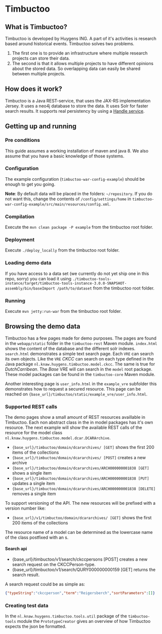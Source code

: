 Timbuctoo
=========

## What is Timbuctoo?
Timbuctoo is developed by Huygens ING.
A part of it's activities is research based around historical events.
Timbuctoo solves two problems.

 1. The first one is to provide an infrastructure where multiple research projects can store their data.
 2. The second is that it allows multiple projects to have different opinions about the stored data.
    So overlapping data can easily be shared between multiple projects.

## How does it work?
Timbuctoo is a Java REST-service, that uses the JAX-RS implementation Jersey.
It uses a neo4j database to store the data.
It uses Solr for faster search results.
It supports real persistency by using a [Handle service](http://handle.net/).

## Getting up and running

### Pre conditions
This guide assumes a working installation of maven and java 8.
We also assume that you have a basic knowledge of those systems.

### Configuration
The example configuration (`timbuctoo-war-config-example`) should be enough to get you going.

**Note**: By default data will be placed in the folders: `~/repository`. If you do not want this, change the contents of `/config/settings/home` in `timbuctoo-war-config-example/src/main/resources/config.xml`.

### Compilation
Execute the `mvn clean package -P example` from the timbuctoo root folder.

### Deployment
Execute `./deploy_locally` from the timbuctoo root folder.

### Loading demo data
If you have access to a data set (we currently do not yet ship one in this repo, sorry) you can load it using `./timbuctoo-tools-instance/target/timbuctoo-tools-instance-3.0.0-SNAPSHOT-assembly/bin/baseImport /path/to/dataset` from the timbuctoo root folder.

### Running
Execute `mvn jetty:run-war` from the timbuctoo root folder.

## Browsing the demo data
Timbuctoo has a few pages made for demo purposes.
The pages are found in the `webapp/static` folder in the `timbuctoo-rest` Maven module.
`index.html` shows the content of the database and the different solr indexes.
`search.html` demonstrates a simple text  search page. Each `VRE` can search its own objects.
Like the `VRE` *CKCC* can search on each type defined in the Java package `nl.knaw.huygens.timbuctoo.model.ckcc`.
The same is true for *DutchCarribean*. The *Base* VRE will can search in the `model` root package.
These model packages can be found in the `timbuctoo-core` Maven module.

Another interesting page is `user_info.html` in the `example_vre` subfolder  this demonstrates how to request a secured resource.
This page can be reached on `{base_url}/timbuctoo/static/example_vre/user_info.html`.

### Supported REST calls
The demo pages show a small amount of REST resources availlable in Timbuctoo.
Each non abstract class in the in model packages has it's own resource.
The next example will show the available REST calls of the resource for the model class `nl.knaw.huygens.timbuctoo.model.dcar.DCARArchive`.

* `{base_url}/timbuctoo/domain/dcararchives/ [GET]` shows the first 200 items of the collections
* `{base_url}/timbuctoo/domain/dcararchives/ [POST]` creates a new archive
* `{base_url}/timbuctoo/domain/dcararchives/ARCH000000001838 [GET]` shows a single item
* `{base_url}/timbuctoo/domain/dcararchives/ARCH000000001838 [PUT]` updates a single item
* `{base_url}/timbuctoo/domain/dcararchives/ARCH000000001838 [DELETE]` removes a single item

To support versioning of the API. The new resources will be prefixed with a version number like:
 
* `{base_url}/v1/timbuctoo/domain/dcararchives/ [GET]` shows the first 200 items of the collections

The resource name of a model can be determined as the lowercase name of the class postfixed with an s.

#### Search api

* {base_url}/timbuctoo/v1/search/ckccpersons [POST] creates a new search request on the CKCCPerson-type.
* {base_url}/timbuctoo/v1/search/QURY000000000159 [GET] returns the search result.

A search request could be as simple as:

```json
{"typeString":"ckccperson","term":"Reigersberch","sortParameters":[]}
```

### Creating test data
In the `nl.knaw.huygens.timbuctoo.tools.util` package of the `timbuctoo-tools` module the `PrototypeCreator` gives an overview of how Timbuctoo expects the json be formatted. 
